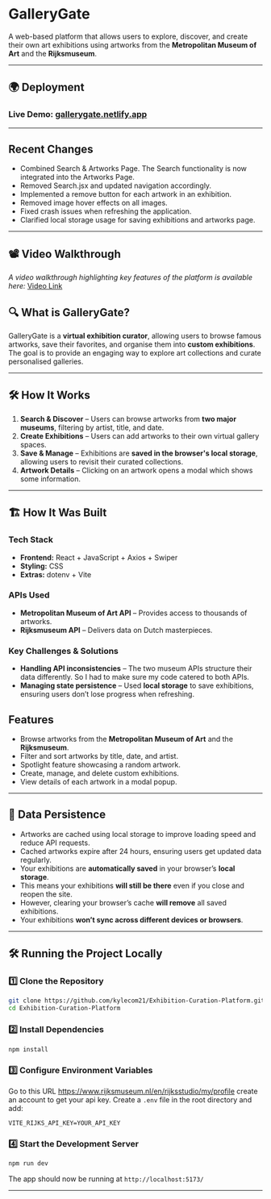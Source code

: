 #  GalleryGate

A web-based platform that allows users to explore, discover, and create their own art exhibitions using artworks from the **Metropolitan Museum of Art** and the **Rijksmuseum**.

---

## 🌍 Deployment

### Live Demo: [gallerygate.netlify.app](https://gallerygate.netlify.app)

---

## Recent Changes
- Combined Search & Artworks Page. The Search functionality is now integrated into the Artworks Page.
- Removed Search.jsx and updated navigation accordingly.
- Implemented a remove button for each artwork in an exhibition.
- Removed image hover effects on all images.
- Fixed crash issues when refreshing the application.
- Clarified local storage usage for saving exhibitions and artworks page.

---

## 📽️ Video Walkthrough

_A video walkthrough highlighting key features of the platform is available here:_
[Video Link](https://youtu.be/QdHtOxT0ack)

## 🔍 What is GalleryGate?

GalleryGate is a **virtual exhibition curator**, allowing users to browse famous artworks, save their favorites, and organise them into **custom exhibitions**.  
The goal is to provide an engaging way to explore art collections and curate personalised galleries.  

---

## 🛠️ How It Works

1. **Search & Discover** – Users can browse artworks from **two major museums**, filtering by artist, title, and date.  
2. **Create Exhibitions** – Users can add artworks to their own virtual gallery spaces.  
3. **Save & Manage** – Exhibitions are **saved in the browser's local storage**, allowing users to revisit their curated collections.  
4. **Artwork Details** – Clicking on an artwork opens a modal which shows some information.  


---

## 🏗️ How It Was Built

### **Tech Stack**
- **Frontend:** React + JavaScript + Axios + Swiper
- **Styling:** CSS  
- **Extras:** dotenv + Vite 


### **APIs Used**
- **Metropolitan Museum of Art API** – Provides access to thousands of artworks.  
- **Rijksmuseum API** – Delivers data on Dutch masterpieces.  

### **Key Challenges & Solutions**
- **Handling API inconsistencies** – The two museum APIs structure their data differently. So I had to make sure my code catered to both APIs.
- **Managing state persistence** – Used **local storage** to save exhibitions, ensuring users don’t lose progress when refreshing.  

##  Features

- Browse artworks from the **Metropolitan Museum of Art** and the **Rijksmuseum**.
- Filter and sort artworks by title, date, and artist.
- Spotlight feature showcasing a random artwork.
- Create, manage, and delete custom exhibitions.
- View details of each artwork in a modal popup.

---

## 💾 Data Persistence  

- Artworks are cached using local storage to improve loading speed and reduce API requests.
- Cached artworks expire after 24 hours, ensuring users get updated data regularly.
- Your exhibitions are **automatically saved** in your browser’s **local storage**.  
- This means your exhibitions **will still be there** even if you close and reopen the site.  
- However, clearing your browser’s cache **will remove** all saved exhibitions.  
- Your exhibitions **won’t sync across different devices or browsers**.

---

## 🛠️ Running the Project Locally

### 1️⃣ Clone the Repository
```bash
git clone https://github.com/kylecom21/Exhibition-Curation-Platform.git
cd Exhibition-Curation-Platform
```

### 2️⃣ Install Dependencies
```sh
npm install
```

### 3️⃣ Configure Environment Variables
Go to this URL https://www.rijksmuseum.nl/en/rijksstudio/my/profile create an account to get your api key.
Create a `.env` file in the root directory and add:
```env
VITE_RIJKS_API_KEY=YOUR_API_KEY
```

### 4️⃣ Start the Development Server
```sh
npm run dev
```
The app should now be running at `http://localhost:5173/`

---

